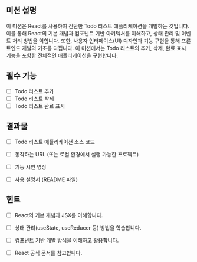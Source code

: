## 미션 설명
이 미션은 React를 사용하여 간단한 Todo 리스트 애플리케이션을 개발하는 것입니다.
이를 통해 React의 기본 개념과 컴포넌트 기반 아키텍처를 이해하고,
상태 관리 및 이벤트 처리 방법을 익힙니다. 
또한, 사용자 인터페이스(UI) 디자인과 기능 구현을 통해 프론트엔드 개발의 기초를 다집니다. 
이 미션에서는 Todo 리스트의 추가, 삭제, 완료 표시 기능을 포함한 전체적인 애플리케이션을 구현합니다.

## 필수 기능
- [ ] Todo 리스트 추가
- [ ] Todo 리스트 삭제
- [ ] Todo 리스트 완료 표시

## 결과물
- [ ] Todo 리스트 애플리케이션 소스 코드 
- [ ] 동작하는 URL (또는 로컬 환경에서 실행 가능한 프로젝트)
- [ ] 기능 시연 영상 
- [ ] 사용 설명서 (README 파일)



## 힌트
- [ ] React의 기본 개념과 JSX를 이해합니다.
- [ ] 상태 관리(useState, useReducer 등) 방법을 학습합니다. 
- [ ] 컴포넌트 기반 개발 방식을 이해하고 활용합니다.
- [ ] React 공식 문서를 참고합니다.

